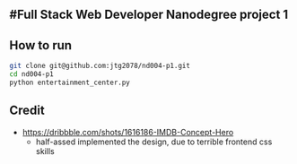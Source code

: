 #Full Stack Web Developer Nanodegree project 1
---

## How to run

```bash
git clone git@github.com:jtg2078/nd004-p1.git
cd nd004-p1
python entertainment_center.py
```

## Credit  
- https://dribbble.com/shots/1616186-IMDB-Concept-Hero
  - half-assed implemented the design, due to terrible frontend css skills
